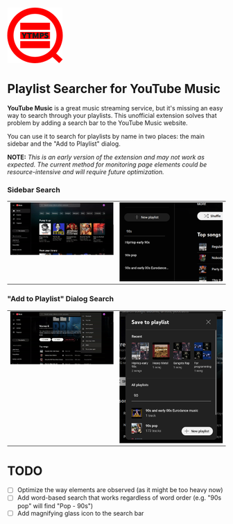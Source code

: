 <p>
  <img src="src/img/logo128x128.png" alt="Extension icon" width="128"/>
</p>

# Playlist Searcher for YouTube Music

**YouTube Music** is a great music streaming service, but it's missing an easy way to search through your playlists. This unofficial extension solves that problem by adding a search bar to the YouTube Music website.

You can use it to search for playlists by name in two places: the main sidebar and the "Add to Playlist" dialog.

**NOTE:** _This is an early version of the extension and may not work as expected. The current method for monitoring page elements could be resource-intensive and will require future optimization._

### Sidebar Search
<table>
  <tr>
    <td valign="top"><img src="media/sidebar_search.gif" alt="Sidebar search demo" width="400"/></td>
    <td valign="top"><img src="media/sidebar_search_screenshot.png" alt="Sidebar search screenshot" width="400"/></td>
  </tr>
</table>

### "Add to Playlist" Dialog Search
<table>
  <tr>
    <td valign="top"><img src="media/add_to_playlist_search.gif" alt="Add to playlist search demo" width="400"/></td>
    <td valign="top"><img src="media/add_to_playlist_search_screenshot.png" alt="Add to playlist search screenshot" width="400"/></td>
  </tr>
</table>

# TODO

- [ ] Optimize the way elements are observed (as it might be too heavy now)
- [ ] Add word-based search that works regardless of word order (e.g. "90s pop" will find "Pop - 90s")
- [ ] Add magnifying glass icon to the search bar